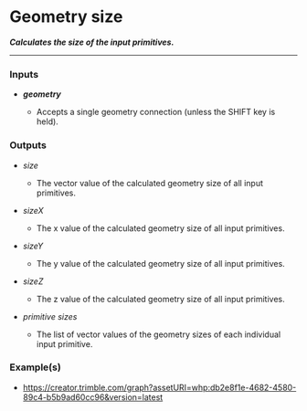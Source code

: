 # Geometry size

**_Calculates the size of the input primitives._**

---


### Inputs

* **_geometry_**

  * Accepts a single geometry connection (unless the SHIFT key is held).


### Outputs

* _size_

  * The vector value of the calculated geometry size of all input primitives.

* _sizeX_

  * The x value of the calculated geometry size of all input primitives.

* _sizeY_

  * The y value of the calculated geometry size of all input primitives.

* _sizeZ_

  * The z value of the calculated geometry size of all input primitives.

* _primitive sizes_

  * The list of vector values of the geometry sizes of each individual input primitive.


### Example(s)



* <a href="Create a bounding box" target="_blank">https://creator.trimble.com/graph?assetURI=whp:db2e8f1e-4682-4580-89c4-b5b9ad60cc96&version=latest</a>
